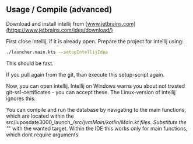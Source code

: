 ## Usage / Compile (advanced)

Download and install intellij from [www.jetbrains.com](https://www.jetbrains.com/idea/download/)

First close intellij, if it is already open.
Prepare the project for intellij using:

```bash
./launcher.main.kts --setupIntellijIdea
```

This should be fast.

If you pull again from the git, than execute this setup-script again.

Now, you can open intellij.
Intellij on Windows warns you about not trusted git-ssl-certificates - you can accept these.
The Linux-version of intellij ignores this.

You can compile and run the database by navigating to the main functions, which are located within the src/luposdate3000_launch_*/src/jvmMain/kotlin/Main.kt files.
Substitute the "*" with the wanted target.
Within the IDE this works only for main functions, which dont require arguments.
